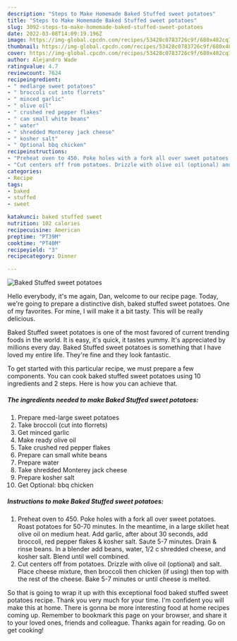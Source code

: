 ```yaml
---
description: "Steps to Make Homemade Baked Stuffed sweet potatoes"
title: "Steps to Make Homemade Baked Stuffed sweet potatoes"
slug: 3092-steps-to-make-homemade-baked-stuffed-sweet-potatoes
date: 2022-03-08T14:09:19.196Z
image: https://img-global.cpcdn.com/recipes/53428c0783726c9f/680x482cq70/baked-stuffed-sweet-potatoes-recipe-main-photo.jpg
thumbnail: https://img-global.cpcdn.com/recipes/53428c0783726c9f/680x482cq70/baked-stuffed-sweet-potatoes-recipe-main-photo.jpg
cover: https://img-global.cpcdn.com/recipes/53428c0783726c9f/680x482cq70/baked-stuffed-sweet-potatoes-recipe-main-photo.jpg
author: Alejandro Wade
ratingvalue: 4.7
reviewcount: 7624
recipeingredient:
- " medlarge sweet potatoes"
- " broccoli cut into florrets"
- " minced garlic"
- " olive oil"
- " crushed red pepper flakes"
- " can small white beans"
- " water"
- " shredded Monterey jack cheese"
- " kosher salt"
- " Optional bbq chicken"
recipeinstructions:
- "Preheat oven to 450. Poke holes with a fork all over sweet potatoes. Roast potatoes for 50-70 minutes. In the meantime, in a large skillet heat olive oil on medium heat. Add garlic, after about 30 seconds, add broccoli, red pepper flakes &amp; kosher salt. Saute 5-7 minutes. Drain &amp; rinse beans. In a blender add beans, water, 1/2 c shredded cheese, and kosher salt. Blend until well combined."
- "Cut centers off from potatoes. Drizzle with olive oil (optional) and salt. Place cheese mixture, then broccoli then chicken (if using) then top with the rest of the cheese. Bake 5-7 minutes or until cheese is melted."
categories:
- Recipe
tags:
- baked
- stuffed
- sweet

katakunci: baked stuffed sweet 
nutrition: 102 calories
recipecuisine: American
preptime: "PT39M"
cooktime: "PT40M"
recipeyield: "3"
recipecategory: Dinner

---
```



![Baked Stuffed sweet potatoes](https://img-global.cpcdn.com/recipes/53428c0783726c9f/680x482cq70/baked-stuffed-sweet-potatoes-recipe-main-photo.jpg)

Hello everybody, it's me again, Dan, welcome to our recipe page. Today, we're going to prepare a distinctive dish, baked stuffed sweet potatoes. One of my favorites. For mine, I will make it a bit tasty. This will be really delicious.

Baked Stuffed sweet potatoes is one of the most favored of current trending foods in the world. It is easy, it's quick, it tastes yummy. It's appreciated by millions every day. Baked Stuffed sweet potatoes is something that I have loved my entire life. They're fine and they look fantastic.




To get started with this particular recipe, we must prepare a few components. You can cook baked stuffed sweet potatoes using 10 ingredients and 2 steps. Here is how you can achieve that.

<!--inarticleads1-->

##### The ingredients needed to make Baked Stuffed sweet potatoes:

1. Prepare  med-large sweet potatoes
1. Take  broccoli (cut into florrets)
1. Get  minced garlic
1. Make ready  olive oil
1. Take  crushed red pepper flakes
1. Prepare  can small white beans
1. Prepare  water
1. Take  shredded Monterey jack cheese
1. Prepare  kosher salt
1. Get  Optional: bbq chicken




<!--inarticleads2-->

##### Instructions to make Baked Stuffed sweet potatoes:

1. Preheat oven to 450. Poke holes with a fork all over sweet potatoes. Roast potatoes for 50-70 minutes. In the meantime, in a large skillet heat olive oil on medium heat. Add garlic, after about 30 seconds, add broccoli, red pepper flakes &amp; kosher salt. Saute 5-7 minutes. Drain &amp; rinse beans. In a blender add beans, water, 1/2 c shredded cheese, and kosher salt. Blend until well combined.
1. Cut centers off from potatoes. Drizzle with olive oil (optional) and salt. Place cheese mixture, then broccoli then chicken (if using) then top with the rest of the cheese. Bake 5-7 minutes or until cheese is melted.




So that is going to wrap it up with this exceptional food baked stuffed sweet potatoes recipe. Thank you very much for your time. I'm confident you will make this at home. There is gonna be more interesting food at home recipes coming up. Remember to bookmark this page on your browser, and share it to your loved ones, friends and colleague. Thanks again for reading. Go on get cooking!
